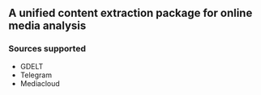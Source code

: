 ## A unified content extraction package for online media analysis 

### Sources supported
- GDELT
- Telegram
- Mediacloud 

